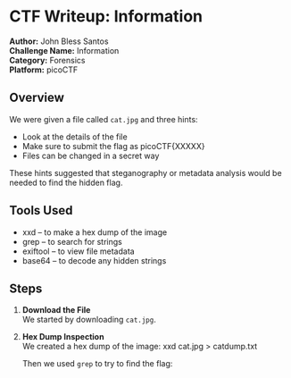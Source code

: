 # CTF Writeup: Information

**Author:** John Bless Santos  
**Challenge Name:** Information  
**Category:** Forensics  
**Platform:** picoCTF  

## Overview

We were given a file called `cat.jpg` and three hints:

- Look at the details of the file  
- Make sure to submit the flag as picoCTF{XXXXX}  
- Files can be changed in a secret way

These hints suggested that steganography or metadata analysis would be needed to find the hidden flag.

## Tools Used

- xxd – to make a hex dump of the image  
- grep – to search for strings  
- exiftool – to view file metadata  
- base64 – to decode any hidden strings  

## Steps

1. **Download the File**  
   We started by downloading `cat.jpg`.

2. **Hex Dump Inspection**  
   We created a hex dump of the image:
xxd cat.jpg > catdump.txt

   Then we used `grep` to try to find the flag:

